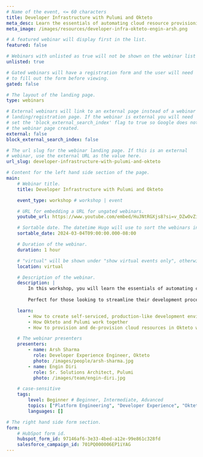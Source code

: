 ```yaml
---
# Name of the event, <= 60 characters
title: Developer Infrastructure with Pulumi and Okteto
meta_desc: Learn the essentials of automating cloud resource provisioning with Pulumi and Okteto in this hands-on session.
meta_image: /images/resources/developer-infra-okteto-engin-arsh.png

# A featured webinar will display first in the list.
featured: false

# Webinars with unlisted as true will not be shown on the webinar list
unlisted: true

# Gated webinars will have a registration form and the user will need
# to fill out the form before viewing.
gated: false

# The layout of the landing page.
type: webinars

# External webinars will link to an external page instead of a webinar
# landing/registration page. If the webinar is external you will need
# set the 'block_external_search_index' flag to true so Google does not index
# the webinar page created.
external: false
block_external_search_index: false

# The url slug for the webinar landing page. If this is an external
# webinar, use the external URL as the value here.
url_slug: developer-infrastructure-with-pulumi-and-okteto

# Content for the left hand side section of the page.
main:
    # Webinar title.
    title: Developer Infrastructure with Pulumi and Okteto

    event_type: workshop # workshop | event

    # URL for embedding a URL for ungated webinars.
    youtube_url: https://www.youtube.com/embed/HuJNtRGXjs8?si=v_DZwOvZi6uF6L9W?rel=0

    # Sortable date. The datetime Hugo will use to sort the webinars in date order.
    sortable_date: 2024-03-04T09:00:00.000-08:00

    # Duration of the webinar.
    duration: 1 hour

    # "virtual" will be shown under "show virtual events only", otherwise shown as City, State (seattle, wa)
    location: virtual

    # Description of the webinar.
    description: |
        In this workshop, you will learn the essentials of automating cloud resource provisioning with Pulumi and Okteto. This hands-on session is tailored for developers and platform engineers eager to adopt Infrastructure as Code (IaC) practices using familiar programming languages. Learn how to deploy cloud resources efficiently across any cloud provider and enhance your development workflow with Okteto's on-demand environments.
    
        Perfect for those looking to streamline their development process and foster better collaboration between teams, this workshop promises to equip you with practical skills for more effective cloud resource management.

    learn:
        - How to create self-serviced, production-like development environments
        - How Okteto and Pulumi work together
        - How to provision and de-provision cloud resources in Okteto with Pulumi

    # The webinar presenters
    presenters:
        - name: Arsh Sharma
          role: Developer Experience Engineer, Okteto
          photo: /images/people/arsh-sharma.jpg
        - name: Engin Diri
          role: Sr. Solutions Architect, Pulumi
          photo: /images/team/engin-diri.jpg

    # case-sensitive
    tags:
        level: Beginner # Beginner, Intermediate, Advanced
        topics: ["Platform Engineering", "Developer Experience", "Okteto"]
        languages: []

# The right hand side form section.
form:
    # HubSpot form id.
    hubspot_form_id: 97146af6-3e33-4bed-a12e-99e861c328fd
    salesforce_campaign_id: 701PQ000006EP1iYAG
---
```

